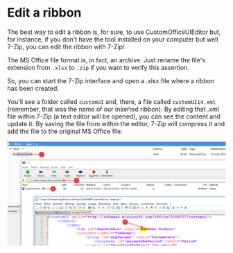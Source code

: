 # Edit a ribbon

The best way to edit a ribbon is, for sure, to use CustomOfficeUIEditor but, for instance, if you don't have the tool installed on your computer but well 7-Zip, you can edit the ribbon with 7-Zip!

The MS Office file format is, in fact, an archive. Just rename the file's extension from `.xlsx` to `.zip` if you want to verify this assertion.

So, you can start the 7-Zip interface and open a .xlsx file where a ribbon has been created.

You'll see a folder called `customUI` and, there, a file called `customUI14.xml` (remember, that was the name of our inserted ribbon). By editing that .xml file within 7-Zip (a text editor will be opened), you can see the content and update it. By saving the file from within the editor, 7-Zip will compress it and add the file to the original MS Office file.

![Edit the ribbon with 7-Zip](./images/7-zip-ribbon.png)
